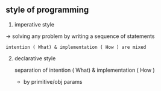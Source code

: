 

style of programming
--------------------

1. imperative style
    
-> solving any problem by writing a sequence of statements

    intention ( What) & implementation ( How ) are mixed


2. declarative style

    separation of intention ( What) & implementation ( How )    

    - by primitive/obj params